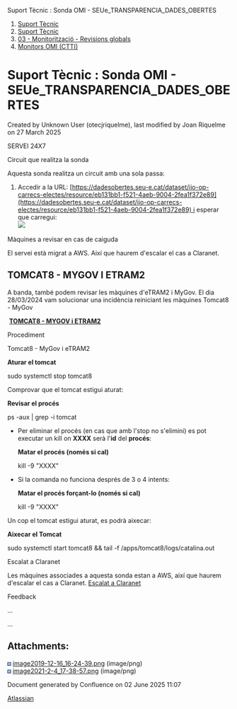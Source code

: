 Suport Tècnic : Sonda OMI - SEUe\_TRANSPARENCIA\_DADES\_OBERTES  

1.  [Suport Tècnic](index.html)
2.  [Suport Tècnic](13893782.html)
3.  [03 - Monitorització - Revisions globals](26313327.html)
4.  [Monitors OMI (CTTI)](26313608.html)

Suport Tècnic : Sonda OMI - SEUe\_TRANSPARENCIA\_DADES\_OBERTES
===============================================================

Created by Unknown User (otecjriquelme), last modified by Joan Riquelme on 27 March 2025

SERVEI 24X7

  

Circuit que realitza la sonda

Aquesta sonda realitza un circuit amb una sola passa:

1.  Accedir a la URL: [https://dadesobertes.seu-e.cat/dataset/iio-op-carrecs-electes/resource/eb131bb1-f521-4aeb-9004-2fea1f372e89](https://dadesobertes.seu-e.cat/dataset/iio-op-carrecs-electes/resource/eb131bb1-f521-4aeb-9004-2fea1f372e89) i esperar que carregui:  
    ![](attachments/30869115/41520967.png)
    

  

Màquines a revisar en cas de caiguda

El servei està migrat a AWS. Així que haurem d'escalar el cas a Claranet.

TOMCAT8 - MYGOV I ETRAM2
------------------------

A banda, també podem revisar les màquines d'eTRAM2 i MyGov. El dia 28/03/2024 vam solucionar una incidència reiniciant les màquines Tomcat8 - MyGov

 **[TOMCAT8 - MYGOV i ETRAM2](https://intranet.aoc.cat/pages/viewpage.action?pageId=41520766)**

Procediment

Tomcat8 - MyGov i eTRAM2

  

**Aturar el tomcat**

sudo systemctl stop tomcat8

  

Comprovar que el tomcat estigui aturat:

**Revisar el procés**

ps -aux | grep -i tomcat

  

*   Per eliminar el procés (en cas que amb l'stop no s'elimini) es pot executar un kill on **XXXX** serà l'**id** del **procés**:
    
    **Matar el procés (només si cal)**
    
    kill -9 "XXXX"
    
*   Si la comanda no funciona després de 3 o 4 intents:
    
    **Matar el procés forçant-lo (només si cal)**
    
    kill -9 "XXXX"
    

  

Un cop el tomcat estigui aturat, es podrà aixecar:

**Aixecar el Tomcat**

sudo systemctl start tomcat8 && tail -f /apps/tomcat8/logs/catalina.out

Escalat a Claranet

Les màquines associades a aquesta sonda estan a AWS, així que haurem d'escalar el cas a Claranet. [Escalat a Claranet](Escalat-a-Claranet_100008900.html)

Feedback

...

...

  

  

Attachments:
------------

![](images/icons/bullet_blue.gif) [image2019-12-16\_16-24-39.png](attachments/30869115/30869116.png) (image/png)  
![](images/icons/bullet_blue.gif) [image2021-2-4\_17-38-57.png](attachments/30869115/41520967.png) (image/png)  

Document generated by Confluence on 02 June 2025 11:07

[Atlassian](http://www.atlassian.com/)